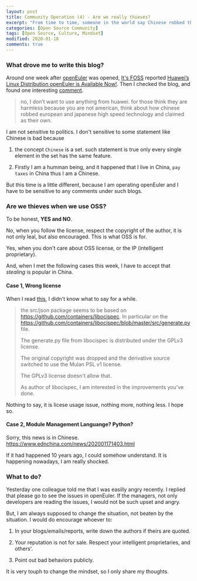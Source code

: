```yaml
---
layout: post
title: Community Operation (4) - Are we really thieves?
excerpt: "From time to time, someone in the world say Chinese robbed the high tech, and Huawei robbed the high tech. Is it true? And why?"
categories: [Open Source Community]
tags: [Open Source, Culture, Mindset]
modified: 2020-01-18
comments: true
---
```


### What drove me to write this blog?

Around one week after [openEuler](https://openeuler.org) was opened, [It's FOSS](https://itsfoss.com/) reported [Huawei’s Linux Distribution openEuler is Available Now!](https://itsfoss.com/openeuler/). Then I checked the blog, and found one interesting [comment](https://itsfoss.com/openeuler/#comments/329624). 

>no, I don’t want to use anything from huawei. for those think they are harmless because you are not american, think about how chinese robbed european and japanese high speed technology and claimed as their own.

I am not sensitive to politics. I don't sensitive to some statement like Chinese is bad because 

1. the concept `Chinese` is a set. such statement is true only every single element in the set has the same feature.

2. Firstly I am a humman being, and it happened that I live in China, `pay taxes` in China thus I am a Chinese. 

But this time is a little different, because I am operating openEuler and I have to be sensitive to any comments under such blogs.

### Are we thieves when we use OSS?

To be honest, **YES and NO**. 

No, when you follow the license, respect the copyright of the author, it is not only leal, but also encouraged. This is what OSS is for.

Yes, when you don't care about OSS license, or the IP (intelligent proprietary).

And, when I met the following cases this week, I have to accept that *stealing* is popular in China. 

#### Case 1, Wrong license

When I read [this](https://gitee.com/open_euler/dashboard/issues?id=I18FZD), I didn't know what to say for a while.

> the src/json package seems to be based on https://github.com/containers/libocispec. In particular on the https://github.com/containers/libocispec/blob/master/src/generate.py file.
>
> The generate.py file from libocispec is distributed under the GPLv3 license.
>
>The original copyright was dropped and the derivative source switched to use the Mulan PSL v1 license.
>
> The GPLv3 license doesn't allow that.
>
> As author of libocispec, I am interested in the improvements you've done.

Nothing to say, it is licese usage issue, nothing more, nothing less. I hope so.

#### Case 2, Module Management Languange? Python?

Sorry, this news is in Chinese. https://www.ednchina.com/news/202001171403.html

If it had happened 10 years ago, I could somehow understand. It is happening nowadays, I am really shocked. 


### What to do?

Yesterday one colleague told me that I was easilly angry recently. I replied that please go to see the issues in openEuler. If the managers, not only developers are reading the issues, I would not be such upset and angry. 

But, I am always supposed to change the situation, not beaten by the situation. I would do encourage whoever to:

1. In your blogs/emails/reports, write down the authors if theirs are quoted.

2. Your reputation is not for sale. Respect your intelligent proprietaries, and others'.

3. Point out bad behaviors publicly. 

It is very touph to change the mindset, so I only share my thoughts.

